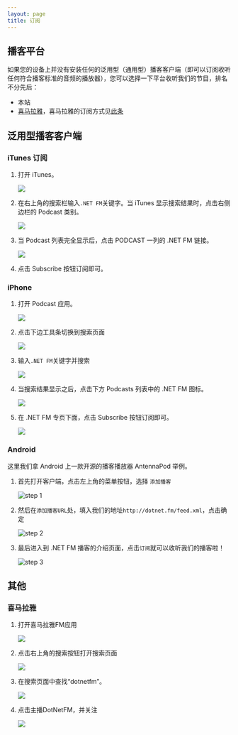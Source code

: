 ```yaml
---
layout: page
title: 订阅
---
```

## 播客平台
如果您的设备上并没有安装任何的泛用型（通用型）播客客户端（即可以订阅收听任何符合播客标准的音频的播放器），您可以选择一下平台收听我们的节目，排名不分先后：

* 本站
* [喜马拉雅](http://www.ximalaya.com/zhubo/45305355)，喜马拉雅的订阅方式见[此条](#ximalaya)

## 泛用型播客客户端

### iTunes 订阅

1.	打开 iTunes。

	![](http://7sbn7z.com5.z0.glb.clouddn.com/dotnet-itunes-01.png-dotnet) 
 
2.	在右上角的搜索栏输入`.NET FM`关键字。当 iTunes 显示搜索结果时，点击右侧边栏的 Podcast 类别。

    ![](http://7sbn7z.com5.z0.glb.clouddn.com/dotnet-itunes-02.png-dotnet) 

3.	当 Podcast 列表完全显示后，点击 PODCAST 一列的 .NET FM 链接。
    
	![](http://7sbn7z.com5.z0.glb.clouddn.com/dotnet-itunes-03.png-dotnet) 

4.	点击 Subscribe 按钮订阅即可。

### iPhone

1.	打开 Podcast 应用。

    ![](http://7sbn7z.com5.z0.glb.clouddn.com/dotnet-iphone-01.png-dotnet) 

2.	点击下边工具条切换到搜索页面

    ![](http://7sbn7z.com5.z0.glb.clouddn.com/dotnet-iphone-02.png-dotnet) 
 
3.	输入`.NET FM`关键字并搜索

    ![](http://7sbn7z.com5.z0.glb.clouddn.com/dotnet-iphone-03.png-dotnet) 
 
4.	当搜索结果显示之后，点击下方 Podcasts 列表中的 .NET FM 图标。

    ![](http://7sbn7z.com5.z0.glb.clouddn.com/dotnet-iphone-04.png-dotnet) 
 
5.	在 .NET FM 专页下面，点击 Subscribe 按钮订阅即可。

    ![](http://7sbn7z.com5.z0.glb.clouddn.com/dotnet-iphone-05.png-dotnet) 
 
### Android

这里我们拿 Android 上一款开源的播客播放器 AntennaPod 举例。

1. 首先打开客户端，点击左上角的菜单按钮，选择 `添加播客`

   ![step 1](http://7sbn7z.com5.z0.glb.clouddn.com/dotnet-android-01.jpg-dotnet)

2. 然后在`添加播客URL`处，填入我们的地址`http://dotnet.fm/feed.xml`，点击确定

   ![step 2](http://7sbn7z.com5.z0.glb.clouddn.com/dotnet-android-02.jpg-dotnet)

3. 最后进入到 .NET FM 播客的介绍页面，点击`订阅`就可以收听我们的播客啦！

   ![step 3](http://7sbn7z.com5.z0.glb.clouddn.com/dotnet-android-03.jpg-dotnet)


## 其他

### <a name="ximalaya"></a> 喜马拉雅

1.  打开喜马拉雅FM应用

    ![](http://7sbn7z.com5.z0.glb.clouddn.com/dotnet-ximalaya-01.png-dotnet) 
    
2.  点击右上角的搜索按钮打开搜索页面

    ![](http://7sbn7z.com5.z0.glb.clouddn.com/dotnet-ximalaya-02.png-dotnet) 
    
3. 在搜索页面中查找“dotnetfm”。

    ![](http://7sbn7z.com5.z0.glb.clouddn.com/dotnet-ximalaya-03.png-dotnet) 
    
4. 点击主播DotNetFM，并关注

    ![](http://7sbn7z.com5.z0.glb.clouddn.com/dotnet-ximalaya-04.png-dotnet) 
    
